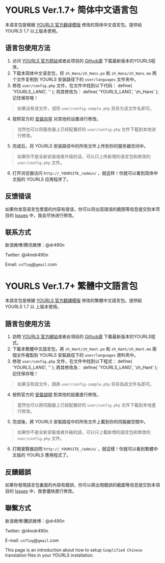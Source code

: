 YOURLS Ver.1.7+ 简体中文语言包
==========================

本语言包是根据 [YOURLS 官方翻译模版][1] 修改的简体中文语言包。提供给 YOURLS 1.7 以上版本使用。

## 语言包使用方法

1. 访问 [YOURLS 官方网站][2]或者此项目的 [Github源][3] 下载最新版本的YOURLS程序。
2. 下载本简体中文语言包，将 `zh_Hans/zh_Hans.po` 和 `zh_Hans/zh_Hans.mo` 两个文件复制到 YOURLS 安装路径下的 `user/languages` 文件夹中。
3. 修改 `user/config.php` 文件，在文件中找到以下代码：
    define( 'YOURLS_LANG', '' ); 
将其修改为：
    define( 'YOURLS_LANG', 'zh_Hans' );
记住保存哦！
> 如果没有该文件，请将 `user/config-sample.php` 另存为该文件名即可。
4. 按照官方的 [安装向导][4] 对其他的设置进行修改。
> 当然也可以将服务器上已经配置好的 `user/config.php` 文件下载到本地进行修改。
5. 完成后，将 YOURLS 安装路径中的所有文件上传到你的服务器空间中。
> 如果你不是全新安装或者升级的话，可以只上传新增的语言包和修改的 `user/config.php` 文件。
6. 打开浏览器访问 `http://_YOURSITE_/admin/` ，就这样！你就可以看到简体中文版的 YOURLS 应用程序了。

## 反馈错误

如果你发现语言包里面的内容有错误，你可以将出现错误的截图等信息提交到本项目的 [Issues][5] 中，我会尽快进行修改。

## 联系方式

新浪微博/腾讯微博：@dr490n

Twitter: @i4mdr490n

Email: `cn7log`@`gmail`.com


YOURLS Ver.1.7+ 繁體中文語言包
==========================
本語言包是根據 [YOURLS 官方翻譯模版][1] 修改的繁體中文語言包。提供給 YOURLS 1.7 以
上版本使用。

## 語言包使用方法

1. 訪問 [YOURLS 官方網站][2]或者此項目的 [Github源][3] 下載最新版本的YOURLS程式。
2. 下載本繁體中文語言包，將 `zh_Hant/zh_Hant.po` 和 `zh_Hant/zh_Hant.mo` 兩個文件複製到 YOURLS 安裝路徑下的 `user/languages` 資料夾中。
3. 修改 `user/config.php` 文件，在文件中找到以下程式：
    define( 'YOURLS_LANG', '' );
將其修改為：
    define( 'YOURLS_LANG', 'zh_Hant' );
記住保存哦！
> 如果沒有該文件，請將 `user/config-sample.php` 另存為該文件名即可。
4. 按照官方的 [安裝說明][4] 對其他的設置進行修改。
> 當然也可以將伺服器上已經配置好的 `user/config.php` 文件下載到本地進行修改。
5. 完成後，將 YOURLS 安裝路徑中的所有文件上載到你的伺服器空間中。
> 如果你不是全新安裝或者升級的話，可以只上載新增的語言包和修改的 `user/config.php` 文件。
6. 打開瀏覽器訪問 `http://_YOURSITE_/admin/` ，就這樣！你就可以看到繁體中文版的 YOURLS 應用程式了。

## 反饋錯誤

如果你發現語言包裏面的內容有錯誤，你可以將出現錯誤的截圖等信息提交到本項目的 [Issues][5] 中，我會儘快進行修改。

## 聯繫方式

新浪微博/騰訊微博：@dr490n

Twitter: @i4mdr490n

E-mail: `cn7log`@`gmail`.com


This page is an introduction about how to setup `Simplified Chinese` translation files in your YOURLS installation. 

[1]: https://github.com/YOURLS/YOURLS.pot "YOURLS 官方翻译模版"
[2]: http://yourls.org/ "YOURLS 官方网站"
[3]: https://github.com/YOURLS/YOURLS "YOURLS 官方 Github 源"
[4]: http://yourls.org/#Install "YOURLS 安装向导"
[5]: https://github.com/dr490n/YOURLS.pot\_Chinese/issues "提交你对本项目的建议"
